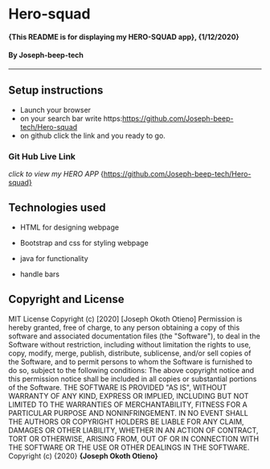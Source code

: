 # Hero-squad
#### {This README is for displaying my HERO-SQUAD app}, {1/12/2020}
#### By **Joseph-beep-tech**    
---
## Setup instructions
* Launch your browser
* on your search bar write https:https://github.com/Joseph-beep-tech/Hero-squad
* on github click the link and you ready to go.
### Git Hub Live Link
*click to view my HERO APP*
 {https://github.com/Joseph-beep-tech/Hero-squad}
 ## Technologies used
 * HTML for designing webpage

 * Bootstrap and css for styling webpage

 * java for functionality

 * handle bars

## Copyright and License
MIT License
Copyright (c) [2020] [Joseph Okoth Otieno]
Permission is hereby granted, free of charge, to any person obtaining a copy
of this software and associated documentation files (the "Software"), to deal
in the Software without restriction, including without limitation the rights
to use, copy, modify, merge, publish, distribute, sublicense, and/or sell
copies of the Software, and to permit persons to whom the Software is
furnished to do so, subject to the following conditions:
The above copyright notice and this permission notice shall be included in all
copies or substantial portions of the Software.
THE SOFTWARE IS PROVIDED "AS IS", WITHOUT WARRANTY OF ANY KIND, EXPRESS OR
IMPLIED, INCLUDING BUT NOT LIMITED TO THE WARRANTIES OF MERCHANTABILITY,
FITNESS FOR A PARTICULAR PURPOSE AND NONINFRINGEMENT. IN NO EVENT SHALL THE
AUTHORS OR COPYRIGHT HOLDERS BE LIABLE FOR ANY CLAIM, DAMAGES OR OTHER
LIABILITY, WHETHER IN AN ACTION OF CONTRACT, TORT OR OTHERWISE, ARISING FROM,
OUT OF OR IN CONNECTION WITH THE SOFTWARE OR THE USE OR OTHER DEALINGS IN THE
SOFTWARE.
Copyright (c) {2020} **{Joseph Okoth Otieno}**